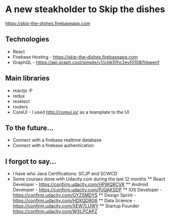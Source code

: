 # A new steakholder to Skip the dishes
https://skip-the-dishes.firebaseapp.com

## Technologies
* React
* Firebase Hosting - https://skip-the-dishes.firebaseapp.com
* GraphQL - https://api.graph.cool/simple/v1/cjitk5fhc2evf0108j1rbwenf

## Main libraries
* reactjs :P
* redux
* reselect
* routers
* CoreUI - I used http://coreui.io/ as a teamplate to the UI

## To the future...
* Connect with a firebase realtime database
* Connect with a firebase authentication

## I forgot to say...
* I have who Java Certifications: SCJP and SCWCD
* Some courses done with Udacity.com during the last 12 months
** React Developer - https://confirm.udacity.com/HPWQRCVK
** Android Developer - https://confirm.udacity.com/PJQAKSDP
** IOS Developer - https://confirm.udacity.com/GYZSMDYS
** Design Sprint - https://confirm.udacity.com/HDXQDRG6
** Data Science - https://confirm.udacity.com/XEW7LUWY
** Startup Founder https://confirm.udacity.com/WXLPCAPZ
